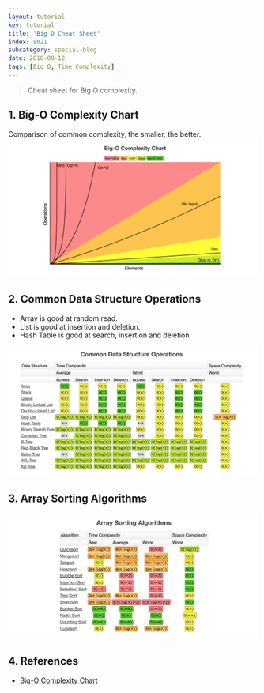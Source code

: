 ```yaml
---
layout: tutorial
key: tutorial
title: "Big O Cheat Sheet"
index: 8021
subcategory: special-blog
date: 2018-09-12
tags: [Big O, Time Complexity]
---
```


> Cheat sheet for Big O complexity.

## 1. Big-O Complexity Chart
Comparison of common complexity, the smaller, the better.
![image](/assets/images/blog/2018-09-12/complexity_chart.png)

## 2. Common Data Structure Operations
* Array is good at random read.
* List is good at insertion and deletion.
* Hash Table is good at search, insertion and deletion.

![image](/assets/images/blog/2018-09-12/data_structure_operations.png)

## 3. Array Sorting Algorithms
![image](/assets/images/blog/2018-09-12/sorting_algorithms.png)

## 4. References
* [Big-O Complexity Chart](http://bigocheatsheet.com/)
